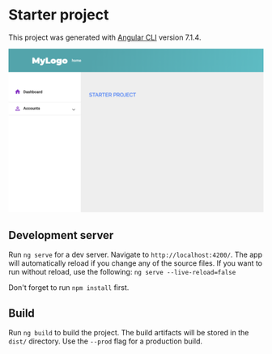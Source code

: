 # Starter project

This project was generated with [Angular CLI](https://github.com/angular/angular-cli) version 7.1.4.

![alt text](starter-project.png)

## Development server

Run `ng serve` for a dev server. Navigate to `http://localhost:4200/`. The app will automatically reload if you change any of the source files.
If you want to run without reload, use the following: `ng serve --live-reload=false`

Don't forget to run `npm install` first. 

## Build

Run `ng build` to build the project. The build artifacts will be stored in the `dist/` directory. Use the `--prod` flag for a production build.
